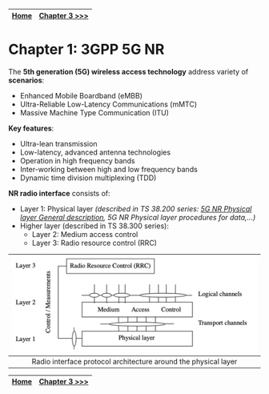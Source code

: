 |[Home](../README.md)|[Chapter 3 >>>]()|
|-|-|

# Chapter 1: 3GPP 5G NR
The **5th generation (5G) wireless access technology** address variety of **scenarios**:
- Enhanced Mobile Boardband (eMBB)
- Ultra-Reliable Low-Latency Communications (mMTC)
- Massive Machine Type Communication (ITU)

**Key features**:
- Ultra-lean transmission
- Low-latency, advanced antenna technologies
- Operation in high frequency bands
- Inter-working between high and low frequency bands
- Dynamic time division multiplexing (TDD)

**NR radio interface** consists of:
- Layer 1: Physical layer *(described in TS 38.200 series: [5G NR Physical layer General description](../Docs/5G%20NR%20Physical%20layer%20General%20description.pdf), 5G NR Physical layer procedures for data,...)*
- Higher layer (described in TS 38.300 series):
    - Layer 2: Medium access control
    - Layer 3: Radio resource control (RRC)

|![](../Imgs/Chapter1/Radio%20interface%20protocol%20architecture%20around%20the%20physical%20layer.png)|
|:-:|
|Radio interface protocol architecture around the physical layer|


|[Home](../README.md)|[Chapter 3 >>>]()|
|-|-|